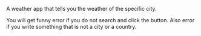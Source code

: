 A weather app that tells you the weather of the specific city.

You will get funny error if you do not search and click the button. Also error if you write something that is not a city or a country.
